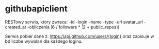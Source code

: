 # githubapiclient
RESTowy serwis, który zwraca:
-id
-login
-name
-type
-url avatar_url
-created_at
-obliczenia (6 / followers * (2 + public_repos))

Serwis pobier dane z: https://api.github.com/users/{login} oraz zapisuje w bd liczbe wywołań dla każdego loginu.
